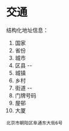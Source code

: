 # 交通



结构化地址信息：
1. 国家
2. 省份
3. 城市
4. 区县
--
5. 城镇
6. 乡村
7. 街道
-- 
8. 门牌号码
9. 屋邨
10. 大厦

`北京市朝阳区阜通东大街6号`